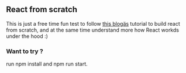 ## React from scratch

This is just a free time fun test to follow [this blogäs](https://pomb.us/build-your-own-react/) tutorial to build react from scratch, and at the same time understand more how React workds under the hood :)

### Want to try ?

run npm install and npm run start.
